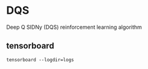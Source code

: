 # DQS
Deep Q SIDNy (DQS) reinforcement learning algorithm

## tensorboard
```tensorboard --logdir=logs```
